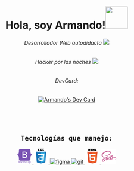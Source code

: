 <h1 align="center">Hola, soy Armando!<img src="https://pa1.narvii.com/6547/6ff6730ac7ae0ceaac2c00664f0016d794af4859_hq.gif" width="60px" height="60px"></h1>
<h6 align="center"> <i>Desarrollador Web autodidacta <img src="https://i.pinimg.com/originals/47/37/f3/4737f384e164cab17788950cca6a312c.gif" height="60px"></i></h6>
<h6 align="center"> <i> Hacker por las noches  <img src="https://cdn.hacdias.com/u/2019-04-blinking-eye.gif" height="40px"></i></h6>
<h6 align="center"> <i> DevCard: </i></h6>
<div  align="center">
  <a  align="center" href="https://app.daily.dev/Zlatkowicz"><img  align="center" src="https://api.daily.dev/devcards/9b3a813ffc374c8abf269870b3c0cc44.png?r=dfp" width="400"   alt="Armando's Dev Card"/></a>
</div
  <br><br>
  <br><br>
<div align="center">
  <h2 align="center"><code> Tecnologías que manejo: </code></h2>
<p align="center"> <a href="https://getbootstrap.com" target="_blank" rel="noreferrer"> <img src="https://raw.githubusercontent.com/devicons/devicon/master/icons/bootstrap/bootstrap-plain-wordmark.svg" alt="bootstrap" width="40" height="40"/> </a> <a href="https://www.w3schools.com/css/" target="_blank" rel="noreferrer"> <img src="https://raw.githubusercontent.com/devicons/devicon/master/icons/css3/css3-original-wordmark.svg" alt="css3" width="40" height="40"/> </a> <a href="https://www.figma.com/" target="_blank" rel="noreferrer"> <img src="https://www.vectorlogo.zone/logos/figma/figma-icon.svg" alt="figma" width="40" height="40"/> </a> <a href="https://git-scm.com/" target="_blank" rel="noreferrer"> <img src="https://www.vectorlogo.zone/logos/git-scm/git-scm-icon.svg" alt="git" width="40" height="40"/> </a> <a href="https://www.w3.org/html/" target="_blank" rel="noreferrer"> <img src="https://raw.githubusercontent.com/devicons/devicon/master/icons/html5/html5-original-wordmark.svg" alt="html5" width="40" height="40"/> </a> <a href="https://sass-lang.com" target="_blank" rel="noreferrer"> <img src="https://raw.githubusercontent.com/devicons/devicon/master/icons/sass/sass-original.svg" alt="sass" width="40" height="40"/> </a> </p>
  </div
